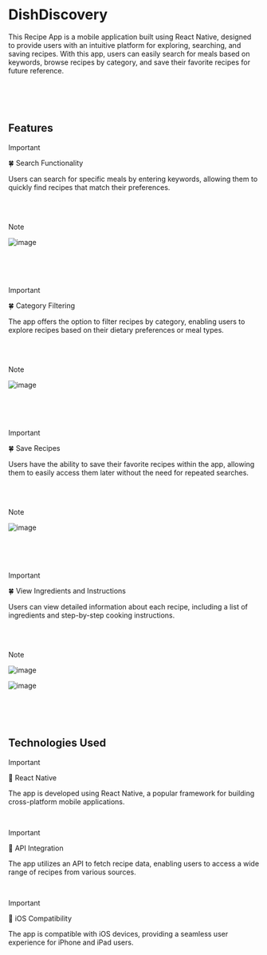 # DishDiscovery

This Recipe App is a mobile application built using React Native, designed to provide users with an intuitive platform for exploring, searching, and saving recipes. With this app, users can easily search for meals based on keywords, browse recipes by category, and save their favorite recipes for future reference.

<br />
<br />
<br />

## Features
> [!IMPORTANT]  
> 🍀 Search Functionality
> 
> Users can search for specific meals by entering keywords, allowing them to quickly find recipes that match their preferences.

<br />
<br />

> [!NOTE]
> ![image](https://github.com/grgttdln/DishDiscovery/assets/85463029/ec1da85c-4018-4e6e-a180-ea953bef996c)

<br />
<br />
<br />

> [!IMPORTANT]  
> 🍀 Category Filtering
> 
> The app offers the option to filter recipes by category, enabling users to explore recipes based on their dietary preferences or meal types.

<br />
<br />

> [!NOTE]
> ![image](https://github.com/grgttdln/DishDiscovery/assets/85463029/2139c593-6fd7-42c4-8181-76886c6e22ba)


<br />
<br />
<br />

> [!IMPORTANT]  
> 🍀 Save Recipes
>
> Users have the ability to save their favorite recipes within the app, allowing them to easily access them later without the need for repeated searches.

<br />
<br />

> [!NOTE]
> ![image](https://github.com/grgttdln/DishDiscovery/assets/85463029/067c35e4-4f6c-4ad7-92fe-761298ef7e6d)

<br />
<br />
<br />

> [!IMPORTANT]  
> 🍀 View Ingredients and Instructions
>
> Users can view detailed information about each recipe, including a list of ingredients and step-by-step cooking instructions.

<br />
<br />

> [!NOTE]
> ![image](https://github.com/grgttdln/DishDiscovery/assets/85463029/50173c84-115d-45ab-a258-9794a01b3cbd)
>
> ![image](https://github.com/grgttdln/DishDiscovery/assets/85463029/983afa60-f314-4d42-8bc8-2d2d9faf38c6)

<br />
<br />
<br />


## Technologies Used

> [!IMPORTANT]  
> 🐸 React Native
>
> The app is developed using React Native, a popular framework for building cross-platform mobile applications.

<br />

> [!IMPORTANT]  
> 🐸 API Integration
>
> The app utilizes an API to fetch recipe data, enabling users to access a wide range of recipes from various sources.

<br />

> [!IMPORTANT]  
> 🐸 iOS Compatibility
>
> The app is compatible with iOS devices, providing a seamless user experience for iPhone and iPad users.
